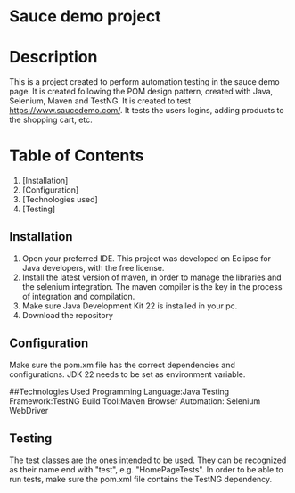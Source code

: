 # Sauce demo project

# Description
This is a project created to perform automation testing in the sauce demo page. It is created following the POM design pattern, created with Java, Selenium, Maven and TestNG. It is created to test https://www.saucedemo.com/. It tests the users logins, adding products to
the shopping cart, etc.

# Table of Contents
1. [Installation]
2. [Configuration]
3. [Technologies used]
4. [Testing]

## Installation
1. Open your preferred IDE. This project was developed on Eclipse for Java developers, with the free license.
2. Install the latest version of maven, in order to manage the libraries and the selenium integration. The maven compiler is the key in the process of integration and compilation.
3. Make sure Java Development Kit 22 is installed in your pc.
4. Download the repository

## Configuration
Make sure the pom.xm file has the correct dependencies and configurations.
JDK 22 needs to be set as environment variable.


##Technologies Used
Programming Language:Java
Testing Framework:TestNG
Build Tool:Maven
Browser Automation: Selenium WebDriver

## Testing
The test classes are the ones intended to be used. They can be recognized as their name end with "test", e.g. "HomePageTests". 
In order to be able to run tests, make sure the pom.xml file contains the TestNG dependency.
